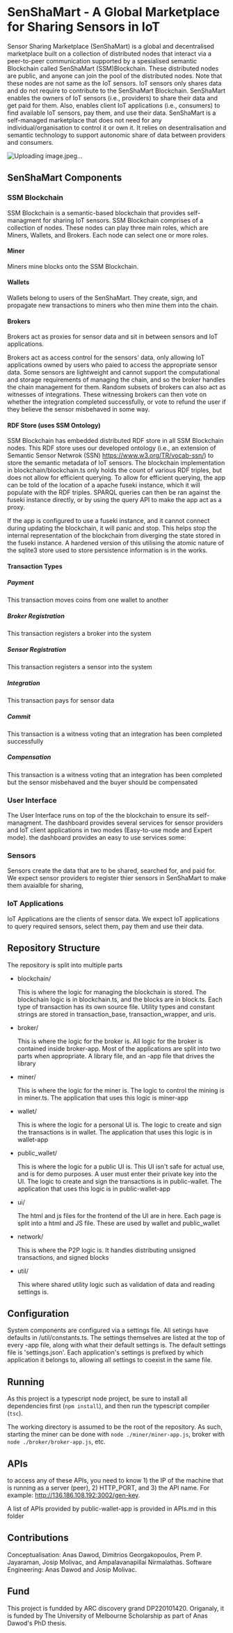#  SenShaMart - A Global Marketplace for Sharing Sensors in IoT
Sensor Sharing Marketplace (SenShaMart) is a global and decentralised marketplace built on a collection of distributed nodes that interact via a peer-to-peer communication supported by a spesialised semantic Blockchain called SenShaMart (SSM)Blockchain. These distributed nodes are public, and anyone can join the pool of the distributed nodes. Note that these nodes are not same as the IoT sensors. IoT sensors only shares data and do not require to contribute to the SenShaMart Blockchain. 
SenShaMart enables the owners of IoT sensors (i.e., providers) to share their data and get paid for them. Also, enables client IoT applications (i.e., consumers) to find available IoT sensors, pay them, and use their data. 
SenShaMart is a self-managed marketplace that does not need for any individual/organisation to control it or own it. It relies on desentralisation and semantic technology to support autonomic share of data between providers and consumers.

![Uploading image.jpeg…]()


## SenShaMart Components

### SSM Blockchain
SSM Blockchain is a semantic-based blockchain that provides self-managment for sharing IoT sensors. SSM Blockchain comprises of a collection of nodes. These nodes can play three main roles, which are Miners, Wallets, and Brokers. Each node can select one or more roles.
#### Miner
  
Miners mine blocks onto the SSM Blockchain.

#### Wallets
  
Wallets belong to users of the SenShaMart. They create, sign, and propagate new transactions to miners who then mine them into the chain.

#### Brokers
  
Brokers act as proxies for sensor data and sit in between sensors and IoT applications. 

Brokers act as access control for the sensors' data, only allowing IoT applications owned by users who paied to access the appropriate sensor data. Some sensors are lightweight and cannot support the computational and storage requirements of managing the chain, and so the broker handles the chain management for them.
Random subsets of brokers can also act as witnesses of integrations.
These witnessing brokers can then vote on whether the integration completed successfully, or vote to refund the user if they believe the sensor misbehaved in some way.

#### RDF Store (uses SSM Ontology)

SSM Blockchain has embedded distributed RDF store in all SSM Blockchain nodes. This RDF store uses our developed ontology (i.e., an extension of Semantic Sensor Netwrok (SSN) https://www.w3.org/TR/vocab-ssn/) to store the semantic metadata of IoT sensors.  The blockchain implementation in blockchain/blockchain.ts only holds the count of various RDF triples, but does not allow for efficient querying.
To allow for efficient querying, the app can be told of the location of a apache fuseki instance, which it will populate with the RDF triples.
SPARQL queries can then be ran against the fuseki instance directly, or by using the query API to make the app act as a proxy.

If the app is configured to use a fuseki instance, and it cannot connect during updating the blockchain, it will panic and stop.
This helps stop the internal representation of the blockchain from diverging the state stored in the fuseki instance.
A hardened version of this utilising the atomic nature of the sqlite3 store used to store persistence information is in the works.

#### Transaction Types

##### Payment
  This transaction moves coins from one wallet to another

##### Broker Registration
  This transaction registers a broker into the system

##### Sensor Registration
  This transaction registers a sensor into the system

##### Integration
  This transaction pays for sensor data

##### Commit
  This transaction is a witness voting that an integration has been completed successfully

##### Compensation
  This transaction is a witness voting that an integration has been completed but the sensor misbehaved and the buyer should be compensated
### User Interface
The User Interface runs on top of the the blockchain to ensure its self-managment. The dashboard provides several services for sensor providers and IoT client applications in two modes (Easy-to-use mode and Expert mode). the dashboard provides an easy to use services  some:


### Sensors

Sensors create the data that are to be shared, searched for, and paid for. We expect sensor providers to register thier sensors in SenShaMart to make them avaialble for sharing,

### IoT Applications
  
IoT Applications are the clients of sensor data. We expect IoT applications to query required sensors, select them, pay them and use their data.



## Repository Structure

The repository is split into multiple parts

- blockchain/

  This is where the logic for managing the blockchain is stored.
  The blockchain logic is in blockchain.ts, and the blocks are in block.ts.
  Each type of transaction has its own source file.
  Utility types and constant strings are stored in transaction_base, transaction_wrapper, and uris.

- broker/

  This is where the logic for the broker is.
  All logic for the broker is contained inside broker-app.
  Most of the applications are split into two parts when appropriate.
  A library file, and an -app file that drives the library

- miner/

  This is where the logic for the miner is.
  The logic to control the mining is in miner.ts. The application that uses this logic is miner-app

- wallet/

  This is where the logic for a personal UI is.
  The logic to create and sign the transactions is in wallet. The application that uses this logic is in wallet-app

- public_wallet/

  This is where the logic for a public UI is. This UI isn't safe for actual use, and is for demo purposes. A user must enter their private key into the UI.
  The logic to create and sign the transactions is in public-wallet. The application that uses this logic is in public-wallet-app

- ui/

  The html and js files for the frontend of the UI are in here. Each page is split into a html and JS file. These are used by wallet and public_wallet
  
- network/

  This is where the P2P logic is. It handles distributing unsigned transactions, and signed blocks

- util/

  This where shared utility logic such as validation of data and reading settings is.

## Configuration

System components are configured via a settings file.
All setings have defaults in /util/constants.ts.
The settings themselves are listed at the top of every -app file, along with what their default settings is.
The default settings file is 'settings.json'.
Each application's settings is prefixed by which application it belongs to, allowing all settings to coexist in the same file.


## Running

As this project is a typescript node project, be sure to install all dependencies first (`npm install`), and then run the typescript compiler (`tsc`).

The working directory is assumed to be the root of the repository.
As such, starting the miner can be done with `node ./miner/miner-app.js`, broker with `node ./broker/broker-app.js`, etc.

## APIs
to access any of these APIs, you need to know 1) the IP of the machine that is running as a server (peer), 2) HTTP_PORT, and 3) the API name. For example: http://136.186.108.192:3002/gen-key.

A list of APIs provided by public-wallet-app is provided in APIs.md in this folder

## Contributions
Conceptualisation: Anas Dawod, Dimitrios Georgakopoulos, Prem P. Jayaraman, Josip Molivac, and Ampalavanapillai Nirmalathas.
Software Engineering: Anas Dawod and Josip Molivac.

## Fund
This project is fundded by ARC discovery grand DP220101420. Origanaly, it is funded by The University of Melbourne Scholarship as part of Anas Dawod's PhD thesis.
